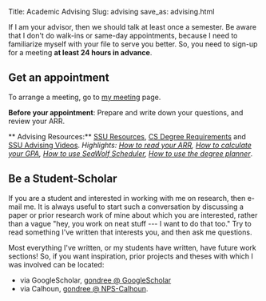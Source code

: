 Title: Academic Advising
Slug: advising
save_as: advising.html

If I am your advisor, then we should talk at least once a semester. Be aware that I don't do walk-ins or same-day appointments, because I need to familiarize myself with your file to serve you better. So, you need to sign-up for a meeting  **at least 24 hours in advance**.

## Get an appointment
To arrange a meeting, go to [my meeting](/meet) page.

**Before your appointment**: Prepare and write down your questions, and review your ARR.


** Advising Resources:** 
[SSU Resources](http://advising.sonoma.edu/), [CS Degree Requirements](http://www.cs.sonoma.edu/advising/) and [SSU Advising Videos](https://www.youtube.com/channel/UCLXWneJfIzssV8bUlwr3aFQ/videos). *Highlights: [How to read your ARR](https://www.youtube.com/watch?v=p9-M_9ul4yc), [How to calculate your GPA](article/gpa-calculator.html), [How to use SeaWolf Scheduler](http://advising.sonoma.edu/tools-tutorials/seawolf-scheduler), [How to use the degree planner](http://advising.sonoma.edu/tools-tutorials/degree-planner)*.


## Be a Student-Scholar
If you are a student and interested in working with me on research, then e-mail me. It is always useful to start such a conversation by discussing a paper or prior research work of mine about which you are interested, rather than a vague "hey, you work on neat stuff --- I want to do that too." Try to read something I've written that interests you, and then ask me questions. 

Most everything I've written, or my students have written, have future work sections! So, if you want inspiration, prior projects and theses with which I was involved can be located:

 - via GoogleScholar, [gondree @ GoogleScholar](http://scholar.google.com/citations?user=Dyee0SUAAAAJ)
 - via Calhoun, [gondree @ NPS-Calhoun](http://calhoun.nps.edu/discover?query=gondree&rpp=10&filtertype=advisor&filter_relational_operator=contains&filter=Gondree). 
